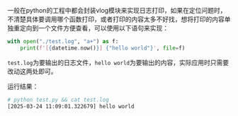 一般在python的工程中都会封装vlog模块来实现日志打印，如果在定位问题时，不清楚具体要调用哪个函数打印，或者打印的内容太多不好找，想将打印的内容单独重定向到一个文件方便查看，可以使用以下语句来实现：

```python
with open("./test.log", "a+") as f:
    print(f'[{datetime.now()}] {"hello world"}', file=f)
```

`test.log`为要输出的日志文件，`hello world`为要输出的内容，实际应用时只需要改动这两处即可。

运行结果：

```bash
# python test.py && cat test.log
[2025-03-24 11:09:01.322679] hello world
```